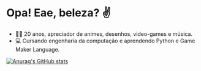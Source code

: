 # Opa! Eae, beleza? ✌

- 👨‍💻 20 anos, apreciador de animes, desenhos, video-games e música.
- 💻 Cursando engenharia da computação e aprendendo Python e Game Maker Language.

[![Anurag's GitHub stats](https://github-readme-stats.vercel.app/api?username=paulo-voice)](https://github.com/anuraghazra/github-readme-stats)

<!--
**paulo-voice/paulo-voice** is a ✨ _special_ ✨ repository because its `README.md` (this file) appears on your GitHub profile.

Here are some ideas to get you started:

- 🔭 I’m currently working on ...
- 🌱 I’m currently learning ...
- 👯 I’m looking to collaborate on ...
- 🤔 I’m looking for help with ...
- 💬 Ask me about ...
- 📫 How to reach me: ...
- 😄 Pronouns: ...
- ⚡ Fun fact: ...
-->
